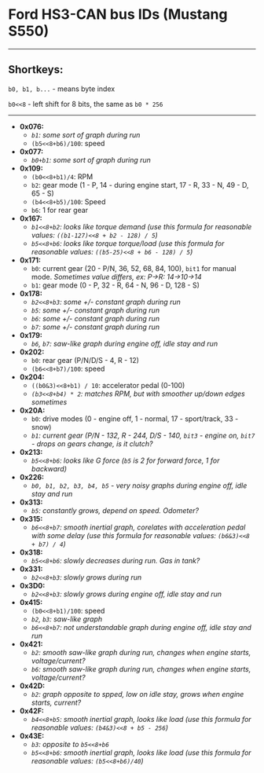 # Ford HS3-CAN bus IDs (Mustang S550)
---
## Shortkeys:

`b0, b1, b...` - means byte index

`b0<<8` - left shift for 8 bits, the same as `b0 * 256`

---

+ **0x076:**
	* *`b1`: some sort of graph during run*
	* `(b5<<8+b6)/100`: speed
+ **0x077:**
	* *`b0+b1`: some sort of graph during run*
+ **0x109:**
	* `(b0<<8+b1)/4`: RPM
	* `b2`: gear mode (1 - P, 14 - during engine start, 17 - R, 33 - N, 49 - D, 65 - S)
	* `(b4<<8+b5)/100`: Speed
	* `b6`: 1 for rear gear
+ **0x167:**
	* *`b1<<8+b2`: looks like torque demand (use this formula for reasonable values: `((b1-127)<<8 + b2 - 128) / 5`)*
	* *`b5<<8+b6`: looks like torque torque/load (use this formula for reasonable values: `((b5-25)<<8 + b6 - 128) / 5`)*
+ **0x171:**
	* `b0`: current gear (20 - P/N, 36, 52, 68, 84, 100), `bit1` for manual mode. *Sometimes value differs, ex: P->R: 14->10->14*
	* `b1`: gear mode (0 - P, 32 - R, 64 - N, 96 - D, 128 - S)
+ **0x178:**
	* *`b2<<8+b3`: some +/- constant graph during run*
	* *`b5`: some +/- constant graph during run*
	* *`b6`: some +/- constant graph during run*
	* *`b7`: some +/- constant graph during run*
+ **0x179:**
	* *`b6`, `b7`: saw-like graph during engine off, idle stay and run*
+ **0x202:**
	* `b0`: rear gear (P/N/D/S - 4, R - 12)
	* `(b6<<8+b7)/100`: speed
+ **0x204:**
	* `((b0&3)<<8+b1) / 10`: accelerator pedal (0-100)
	* *`(b3<<8+b4) * 2`: matches RPM, but with smoother up/down edges sometimes*
+ **0x20A:**
	* `b0`: drive modes (0 - engine off, 1 - normal, 17 - sport/track, 33 - snow)
	* *`b1`: current gear (P/N - 132, R - 244, D/S - 140, `bit3` - engine on, `bit7` - drops on gears change, is it clutch?*
+ **0x213:**
	* *`b5<<8+b6`: looks like G force (`b5` is 2 for forward force, 1 for backward)*
+ **0x226:**
	* *`b0, b1, b2, b3, b4, b5` - very noisy graphs during engine off, idle stay and run*
+ **0x313:**
	* *`b5`: constantly grows, depend on speed. Odometer?*
+ **0x315:**
	* *`b6<<8+b7`: smooth inertial graph, corelates with acceleration pedal with some delay (use this formula for reasonable values: `(b6&3)<<8 + b7) / 4`)*
+ **0x318:**
	* *`b5<<8+b6`: slowly decreases during run. Gas in tank?*
+ **0x331:**
	* *`b2<<8+b3`: slowly grows during run*
+ **0x3D0:**
	* *`b2<<8+b3`: slowly grows during engine off, idle stay and run*
+ **0x415:**
	* `(b0<<8+b1)/100`: speed
	* *`b2`, `b3`: saw-like graph* 
	* *`b6<<8+b7`: not understandable graph during engine off, idle stay and run*
+ **0x421:**
	* *`b2`: smooth saw-like graph during run, changes when engine starts, voltage/current?*
	* *`b6`: smooth saw-like graph during run, changes when engine starts, voltage/current?*
+ **0x42D:**
	* *`b2`: graph opposite to spped, low on idle stay, grows when engine starts, current?*
+ **0x42F:**
	* *`b4<<8+b5`: smooth inertial graph, looks like load (use this formula for reasonable values: `(b4&3)<<8 + b5 - 256`)*
+ **0x43E:**
	* *`b3`: opposite to `b5<<8+b6`*
	* *`b5<<8+b6`: smooth inertial graph, looks like load (use this formula for reasonable values: `(b5<<8+b6)/40`)*
